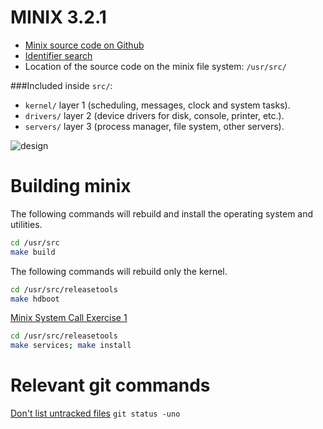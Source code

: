 # MINIX 3.2.1

* [Minix source code on Github](https://github.com/minix3/minix/tree/R3.2.1)  
* [Identifier search](http://users.sosdg.org/~qiyong/mxr/ident)  
* Location of the source code on the minix file system: `/usr/src/`  

###Included inside `src/`:  
* `kernel/`   layer 1 (scheduling, messages, clock and system tasks).  
* `drivers/`  layer 2 (device drivers for disk, console, printer, etc.).  
* `servers/`  layer 3 (process manager, file system, other servers).   

![design](https://upload.wikimedia.org/wikipedia/commons/7/7d/The_MINIX_3_Microkernel_Architecture.png) 

# Building minix
The following commands will rebuild and install the operating system and utilities.
```bash
cd /usr/src
make build
```
The following commands will rebuild only the kernel.
```bash
cd /usr/src/releasetools
make hdboot
```
[Minix System Call Exercise 1](http://homepages.cs.ncl.ac.uk/nick.cook/csc2025/minix/syscall-exercise1.html)
```bash
cd /usr/src/releasetools 
make services; make install
```

# Relevant git commands
[Don't list untracked files](http://stackoverflow.com/questions/594757/how-do-i-do-a-git-status-so-it-doesnt-display-untracked-files-without-using)  `git status -uno`
